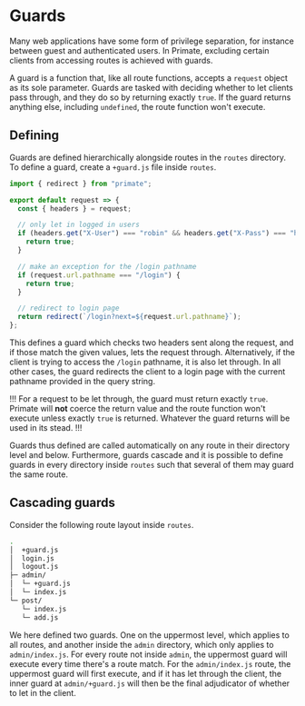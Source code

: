 # Guards

Many web applications have some form of privilege separation, for instance
between guest and authenticated users. In Primate, excluding certain clients
from accessing routes is achieved with guards.

A guard is a function that, like all route functions, accepts a `request`
object as its sole parameter. Guards are tasked with deciding whether to let
clients pass through, and they do so by returning exactly `true`. If the guard
returns anything else, including `undefined`, the route function won't execute.

## Defining

Guards are defined hierarchically alongside routes in the `routes` directory.
To define a guard, create a `+guard.js` file inside `routes`.

```js caption=routes/+guard.js
import { redirect } from "primate";

export default request => {
  const { headers } = request;

  // only let in logged in users
  if (headers.get("X-User") === "robin" && headers.get("X-Pass") === "h00d") {
    return true;
  }

  // make an exception for the /login pathname
  if (request.url.pathname === "/login") {
    return true;
  }

  // redirect to login page
  return redirect(`/login?next=${request.url.pathname}`);
};
```

This defines a guard which checks two headers sent along the request, and if
those match the given values, lets the request through. Alternatively, if the
client is trying to access the `/login` pathname, it is also let through. In
all other cases, the guard redirects the client to a login page with the current
pathname provided in the query string.

!!!
For a request to be let through, the guard must return exactly `true`. Primate
will **not** coerce the return value and the route function won't execute
unless exactly `true` is returned. Whatever the guard returns will be used in
its stead.
!!!

Guards thus defined are called automatically on any route in their directory
level and below. Furthermore, guards cascade and it is possible to define
guards in every directory inside `routes` such that several of them may guard
the same route.

## Cascading guards

Consider the following route layout inside `routes`.

```sh
.
│  +guard.js
│  login.js
│  logout.js
├─ admin/
│  └─ +guard.js
│  └─ index.js
└─ post/
   └─ index.js
   └─ add.js
```

We here defined two guards. One on the uppermost level, which applies to all
routes, and another inside the `admin` directory, which only applies to
`admin/index.js`. For every route not inside `admin`, the uppermost guard will
execute every time there's a route match. For the `admin/index.js` route, the
uppermost guard will first execute, and if it has let through the client, the
inner guard at `admin/+guard.js` will then be the final adjudicator of whether
to let in the client.
